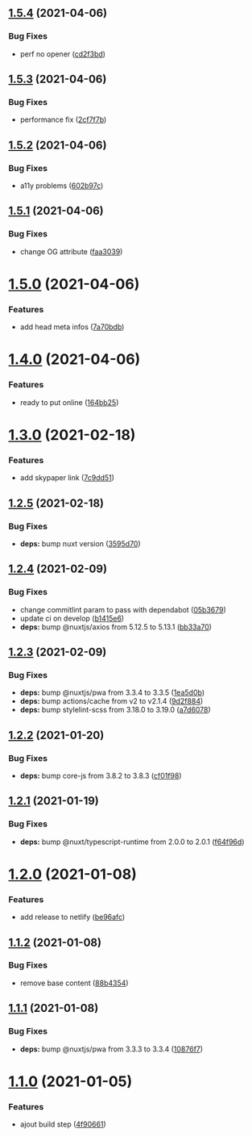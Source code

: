 ## [1.5.4](https://github.com/nkCreation/nkcreation.com/compare/v1.5.3...v1.5.4) (2021-04-06)


### Bug Fixes

* perf no opener ([cd2f3bd](https://github.com/nkCreation/nkcreation.com/commit/cd2f3bd99b875fe203a20d3eaca7ed942aa29af1))

## [1.5.3](https://github.com/nkCreation/nkcreation.com/compare/v1.5.2...v1.5.3) (2021-04-06)


### Bug Fixes

* performance fix ([2cf7f7b](https://github.com/nkCreation/nkcreation.com/commit/2cf7f7bbc93dc0ee68b681ef3f97835d5014ffe4))

## [1.5.2](https://github.com/nkCreation/nkcreation.com/compare/v1.5.1...v1.5.2) (2021-04-06)


### Bug Fixes

* a11y problems ([602b97c](https://github.com/nkCreation/nkcreation.com/commit/602b97cef3c84a28b2aea85b9130ff33fcec61cf))

## [1.5.1](https://github.com/nkCreation/nkcreation.com/compare/v1.5.0...v1.5.1) (2021-04-06)


### Bug Fixes

* change OG attribute ([faa3039](https://github.com/nkCreation/nkcreation.com/commit/faa3039c335a87d961b53a6ff5bb6e178893f325))

# [1.5.0](https://github.com/nkCreation/nkcreation.com/compare/v1.4.0...v1.5.0) (2021-04-06)


### Features

* add head meta infos ([7a70bdb](https://github.com/nkCreation/nkcreation.com/commit/7a70bdbc8774ab463cfcb6b4ab773f6bd58ab567))

# [1.4.0](https://github.com/nkCreation/nkcreation.com/compare/v1.3.0...v1.4.0) (2021-04-06)


### Features

* ready to put online ([164bb25](https://github.com/nkCreation/nkcreation.com/commit/164bb25019d298cb09ae23d5598d7d05e67cdb8c))

# [1.3.0](https://github.com/nkCreation/nkcreation.com/compare/v1.2.5...v1.3.0) (2021-02-18)


### Features

* add skypaper link ([7c9dd51](https://github.com/nkCreation/nkcreation.com/commit/7c9dd51f11ffca0d7596da05564a010ab638cdd9))

## [1.2.5](https://github.com/nkCreation/nkcreation.com/compare/v1.2.4...v1.2.5) (2021-02-18)


### Bug Fixes

* **deps:** bump nuxt version ([3595d70](https://github.com/nkCreation/nkcreation.com/commit/3595d70d9c43a444479c665d4b09c0d47d3a53ae))

## [1.2.4](https://github.com/nkCreation/nkcreation.com/compare/v1.2.3...v1.2.4) (2021-02-09)


### Bug Fixes

* change commitlint param to pass with dependabot ([05b3679](https://github.com/nkCreation/nkcreation.com/commit/05b367987002d1d2974cc9f5f73d436a19ede046))
* update ci on develop ([b1415e6](https://github.com/nkCreation/nkcreation.com/commit/b1415e6ddc05c153fd76f1d8104d6ad7afb418b7))
* **deps:** bump @nuxtjs/axios from 5.12.5 to 5.13.1 ([bb33a70](https://github.com/nkCreation/nkcreation.com/commit/bb33a70eb8047df0255fa8a14d613654c6908e72))

## [1.2.3](https://github.com/nkCreation/nkcreation.com/compare/v1.2.2...v1.2.3) (2021-02-09)


### Bug Fixes

* **deps:** bump @nuxtjs/pwa from 3.3.4 to 3.3.5 ([1ea5d0b](https://github.com/nkCreation/nkcreation.com/commit/1ea5d0b6b698ddfe7e9d12dadbfb9965540b08bc))
* **deps:** bump actions/cache from v2 to v2.1.4 ([9d2f884](https://github.com/nkCreation/nkcreation.com/commit/9d2f88466c1f68a0cd4e77ee734b3763c9001f8d))
* **deps:** bump stylelint-scss from 3.18.0 to 3.19.0 ([a7d6078](https://github.com/nkCreation/nkcreation.com/commit/a7d6078735cff17a5ec862a6e5b87751c18ecfc6))

## [1.2.2](https://github.com/nkCreation/nkcreation.com/compare/v1.2.1...v1.2.2) (2021-01-20)


### Bug Fixes

* **deps:** bump core-js from 3.8.2 to 3.8.3 ([cf01f98](https://github.com/nkCreation/nkcreation.com/commit/cf01f98e2df4df5057693e8bf96a8d91e37d4e38))

## [1.2.1](https://github.com/nkCreation/nkcreation.com/compare/v1.2.0...v1.2.1) (2021-01-19)


### Bug Fixes

* **deps:** bump @nuxt/typescript-runtime from 2.0.0 to 2.0.1 ([f64f96d](https://github.com/nkCreation/nkcreation.com/commit/f64f96dc1c5d03577174a099b68fd42d87a04e6f))

# [1.2.0](https://github.com/nkCreation/nkcreation.com/compare/v1.1.2...v1.2.0) (2021-01-08)


### Features

* add release to netlify ([be96afc](https://github.com/nkCreation/nkcreation.com/commit/be96afc68fc2f60465e1527dfaccf3eb7d043951))

## [1.1.2](https://github.com/nkCreation/nkcreation.com/compare/v1.1.1...v1.1.2) (2021-01-08)


### Bug Fixes

* remove base content ([88b4354](https://github.com/nkCreation/nkcreation.com/commit/88b43548236629b98d1cc62370bd8448dc6e3049))

## [1.1.1](https://github.com/nkCreation/nkcreation.com/compare/v1.1.0...v1.1.1) (2021-01-08)


### Bug Fixes

* **deps:** bump @nuxtjs/pwa from 3.3.3 to 3.3.4 ([10876f7](https://github.com/nkCreation/nkcreation.com/commit/10876f7ed944f0d31fd4d49f85c7416732fc429e))

# [1.1.0](https://github.com/nkCreation/nkcreation.com/compare/v1.0.0...v1.1.0) (2021-01-05)


### Features

* ajout build step ([4f90661](https://github.com/nkCreation/nkcreation.com/commit/4f9066107b71a1199fcc1e36f3cd69aca5d4e468))
